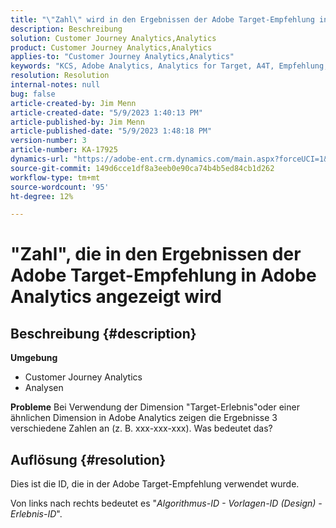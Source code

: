 ```yaml
---
title: "\"Zahl\" wird in den Ergebnissen der Adobe Target-Empfehlung in Adobe Analytics angezeigt"
description: Beschreibung
solution: Customer Journey Analytics,Analytics
product: Customer Journey Analytics,Analytics
applies-to: "Customer Journey Analytics,Analytics"
keywords: "KCS, Adobe Analytics, Analytics for Target, A4T, Empfehlung, FAQ, Adobe Target, Zahl, Ergebnisse, Anzeige"
resolution: Resolution
internal-notes: null
bug: false
article-created-by: Jim Menn
article-created-date: "5/9/2023 1:40:13 PM"
article-published-by: Jim Menn
article-published-date: "5/9/2023 1:48:18 PM"
version-number: 3
article-number: KA-17925
dynamics-url: "https://adobe-ent.crm.dynamics.com/main.aspx?forceUCI=1&pagetype=entityrecord&etn=knowledgearticle&id=65f83d05-6fee-ed11-8849-6045bd006b3d"
source-git-commit: 149d6cce1df8a3eeb0e90ca74b4b5ed84cb1d262
workflow-type: tm+mt
source-wordcount: '95'
ht-degree: 12%

---
```


# &quot;Zahl&quot;, die in den Ergebnissen der Adobe Target-Empfehlung in Adobe Analytics angezeigt wird

## Beschreibung {#description}

<b>Umgebung</b>
- Customer Journey Analytics
- Analysen




<b>Probleme</b>
Bei Verwendung der Dimension &quot;Target-Erlebnis&quot;oder einer ähnlichen Dimension in Adobe Analytics zeigen die Ergebnisse 3 verschiedene Zahlen an (z. B. xxx-xxx-xxx).
Was bedeutet das?


## Auflösung {#resolution}


Dies ist die ID, die in der Adobe Target-Empfehlung verwendet wurde.

Von links nach rechts bedeutet es &quot;*Algorithmus-ID - Vorlagen-ID (Design) - Erlebnis-ID*&quot;.
